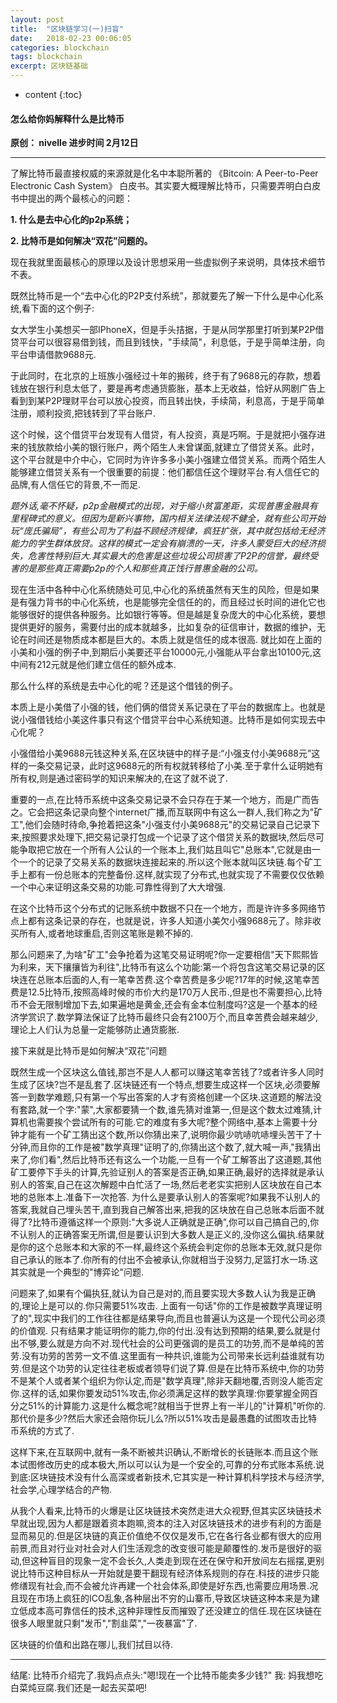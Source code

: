 ```yaml
---
layout: post
title:  "区块链学习(一)扫盲"
date:   2018-02-23 00:06:05
categories: blockchain
tags: blockchain
excerpt: 区块链基础
---
```



* content
{:toc}


#### 怎么给你妈解释什么是比特币

**原创： nivelle  进步时间  2月12日**

---

了解比特币最直接权威的来源就是化名中本聪所著的 《Bitcoin: A Peer-to-Peer Electronic Cash System》 白皮书。其实要大概理解比特币，只需要弄明白白皮书中提出的两个最核心的问题：

**1. 什么是去中心化的p2p系统；**

**2. 比特币是如何解决“双花”问题的。**

现在我就里面最核心的原理以及设计思想采用一些虚拟例子来说明，具体技术细节不表。

既然比特币是一个“去中心化的P2P支付系统”，那就要先了解一下什么是中心化系统,看下面的这个例子:

女大学生小美想买一部IPhoneX，但是手头拮据，于是从同学那里打听到某P2P借贷平台可以很容易借到钱，而且到钱快，"手续简"，利息低，于是乎简单注册，向平台申请借款9688元.

于此同时，在北京的上班族小强经过十年的搬砖，终于有了9688元的存款，想着钱放在银行利息太低了，要是再考虑通货膨胀，基本上无收益，恰好从网剧广告上看到到某P2P理财平台可以放心投资，而且转出快，手续简，利息高，于是乎简单注册，顺利投资,把钱转到了平台账户.

这个时候，这个借贷平台发现有人借贷，有人投资，真是巧啊。于是就把小强存进来的钱放款给小美的银行账户，两个陌生人未曾谋面,就建立了借贷关系。此时，这个平台就是中介中心，它同时为许许多多小美小强建立借贷关系。而两个陌生人能够建立借贷关系有一个很重要的前提：他们都信任这个理财平台.有人信任它的品牌,有人信任它的背景,不一而足.

*题外话,毫不怀疑，p2p金融模式的出现，对于缩小贫富差距，实现普惠金融具有里程碑式的意义。但因为是新兴事物，国内相关法律法规不健全，就有些公司开始玩“庞氏骗局”，有些公司为了利益不顾经济规律，疯狂扩张，其中就包括给无经济能力的学生群体放贷。这样的模式一定会有崩溃的一天，许多人蒙受巨大的经济损失，危害性特别巨大.其实最大的危害是这些垃圾公司损害了P2P的信誉，最终受害的是那些真正需要p2p的个人和那些真正饯行普惠金融的公司。*

现在生活中各种中心化系统随处可见,中心化的系统虽然有天生的风险，但是如果是有强力背书的中心化系统，也是能够完全信任的的，而且经过长时间的进化它也能够很好的提供各种服务。比如银行等等。但是越是复杂庞大的中心化系统，要想提供更好的服务，需要付出的成本就越多，比如复杂的征信审计，数据的维护，无论在时间还是物质成本都是巨大的。本质上就是信任的成本很高. 就比如在上面的小美和小强的例子中,到期后小美要还平台10000元,小强能从平台拿出10100元,这中间有212元就是他们建立信任的额外成本.

那么什么样的系统是去中心化的呢？还是这个借钱的例子。

本质上是小美借了小强的钱，他们俩的借贷关系记录在了平台的数据库上。也就是说小强借钱给小美这件事只有这个借贷平台中心系统知道。比特币是如何实现去中心化呢？

小强借给小美9688元钱这种关系,在区块链中的样子是:“小强支付小美9688元”这样的一条交易记录，此时这9688元的所有权就转移给了小美.至于拿什么证明她有所有权,则是通过密码学的知识来解决的,在这了就不说了.

重要的一点,在比特币系统中这条交易记录不会只存在于某一个地方，而是广而告之。它会把这条记录向整个internet广播,而互联网中有这么一群人,我们称之为"矿工",他们会随时待命,争抢着把这条"小强支付小美9688元"的交易记录自己记录下来,按照要求处理下,把交易记录打包成一个记录了这个借贷关系的数据块,然后尽可能争取把它放在一个所有人公认的一个账本上,我们姑且叫它"总账本",它就是由一个一个的记录了交易关系的数据块连接起来的.所以这个账本就叫区块链.每个矿工手上都有一份总账本的完整备份.这样,就实现了分布式,也就实现了不需要仅仅依赖一个中心来证明这条交易的功能.可靠性得到了大大增强.

在这个比特币这个分布式的记账系统中数据不只在一个地方，而是许许多多网络节点上都有这条记录的存在，也就是说，许多人知道小美欠小强9688元了。除非收买所有人,或者地球重启,否则这笔账是赖不掉的. 

那么问题来了,为啥"矿工"会争抢着为这笔交易证明呢?你一定要相信"天下熙熙皆为利来，天下攘攘皆为利往",比特币有这么个功能:第一个将包含这笔交易记录的区块连在总账本后面的人,有一笔幸苦费.这个幸苦费是多少呢?17年的时候,这笔幸苦费是12.5比特币,按照高峰时候的市价大约是170万人民币.,但是也不需要担心,比特币不会无限制增加下去,如果遍地是黄金,还会有金本位制度吗?这是一个基本的经济学赏识了.数学算法保证了比特币最终只会有2100万个,而且幸苦费会越来越少,理论上人们认为总量一定能够防止通货膨胀.

接下来就是比特币是如何解决“双花”问题

既然生成一个区块这么值钱,那岂不是人人都可以赚这笔幸苦钱了?或者许多人同时生成了区块?岂不是乱套了.区块链还有一个特点,想要生成这样一个区块,必须要解答一到数学难题,只有第一个写出答案的人才有资格创建一个区块.这道题的解法没有套路,就一个字:"蒙",大家都要猜一个数,谁先猜对谁第一,但是这个数太过难猜,计算机也需要挨个尝试所有的可能.它的难度有多大呢?整个网络中,基本上需要十分钟才能有一个矿工猜出这个数,所以你猜出来了,说明你最少吭哧吭哧埋头苦干了十分钟,而且你的工作是被"数学真理"证明了的,你猜出这个数了,就大喊一声,"我猜出来了,你们看",然后比特币还有这么一个功能,一旦有一个矿工解答出了这道题,其他矿工要停下手头的计算,先验证别人的答案是否正确,如果正确,最好的选择就是承认别人的答案,自己在这次解题中白忙活了一场,然后老老实实把别人区块放在自己本地的总账本上.准备下一次抢答. 为什么是要承认别人的答案呢?如果我不认别人的答案,我就自己埋头苦干,直到我自己解答出来,把我的区块放在自己总账本后面不就得了?比特币遵循这样一个原则:"大多说人正确就是正确",你可以自己搞自己的,你不认别人的正确答案无所谓,但是要认识到大多数人是正义的,没你这么偏执.结果就是你的这个总账本和大家的不一样,最终这个系统会判定你的总账本无效,就只是你自己承认的账本了.你所有的付出不会被承认,你就相当于没努力,足篮打水一场.这其实就是一个典型的"博弈论"问题.

  问题来了,如果有个偏执狂,就认为自己是对的,而且要实现大多数人认为我是正确的,理论上是可以的.你只需要51%攻击. 上面有一句话"你的工作是被数学真理证明了的",现实中我们的工作往往都是结果导向,而且也普遍认为这是一个现代公司必须的价值观. 只有结果才能证明你的能力,你的付出.没有达到预期的结果,要么就是付出不够,要么就是方向不对.现代社会的公司更强调的是员工的功劳,而不是单纯的苦劳.没有功劳的苦劳一文不值.这里面有一种共识,谁能为公司带来长远利益谁就有功劳.但是这个功劳的认定往往老板或者领导们说了算.但是在比特币系统中,你的功劳不是某个人或者某个组织为你认定,而是"数学真理",除非天翻地覆,否则没人能否定你.这样的话,如果你要发动51%攻击,你必须满足这样的数学真理:你要掌握全网百分之51%的计算能力.这是什么概念呢?就相当于世界上有一半儿的"计算机"听你的.那代价是多少?然后大家还会陪你玩儿么?所以51%攻击是最愚蠢的试图攻击比特币系统的方式了.

这样下来,在互联网中,就有一条不断被共识确认,不断增长的长链账本.而且这个账本试图修改历史的成本极大,所以可以认为是一个安全的,可靠的分布式账本系统.说到底:区块链技术没有什么高深或者新技术,它其实是一种计算机科学技术与经济学,社会学,心理学结合的产物.

从我个人看来,比特币的火爆是让区块链技术突然走进大众视野,但其实区块链技术早就出现,因为人都是跟着资本跑嘛,资本的注入对区块链技术的进步有利的方面是显而易见的.但是区块链的真正价值绝不仅仅是发币,它在各行各业都有很大的应用前景,而且对行业对社会对人们生活观念的改变很可能是颠覆性的.发币是很好的驱动,但这种盲目的现象一定不会长久,人类走到现在还在保守和开放间左右摇摆,更别说比特币这种目标从一开始就是要干翻现有经济体系规则的存在.科技的进步只能修缮现有社会,而不会被允许再建一个社会体系,即使是好东西,也需要应用场景.况且现在市场上疯狂的ICO乱象,各种层出不穷的山寨币,导致区块链这种本来是为建立低成本高可靠信任的技术,这种非理性反而摧毁了还没建立的信任.现在区块链在很多人眼里就只剩"发币","割韭菜","一夜暴富"了.

区块链的价值和出路在哪儿,我们拭目以待.


---

 结尾: 比特币介绍完了.我妈点点头:"嗯!现在一个比特币能卖多少钱?"
 我: 妈我想吃白菜炖豆腐.我们还是一起去买菜吧!
